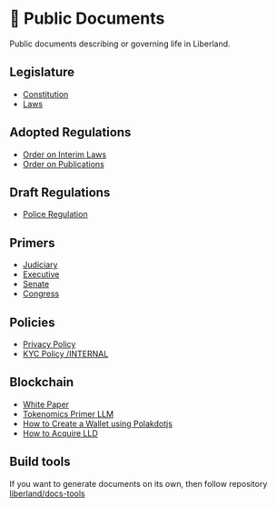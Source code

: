 # 📖 Public Documents

Public documents describing or governing life in Liberland.

## Legislature

* [Constitution](https://github.com/liberland/constitution/blob/master/Constitution.md)
* [Laws](https://github.com/liberland/laws)

## Adopted Regulations

* [Order on Interim Laws](<regulations/in force/orders/order-on-interim-laws.md>)
* [Order on Publications](<regulations/in force/orders/order-on-publication.md>)

## Draft Regulations

* [Police Regulation](regulations/drafts/police-regulation.md)

## Primers

* [Judiciary](primers/judiciary.md)
* [Executive](primers/executive.md)
* [Senate](primers/senate.md)
* [Congress](primers/congress.md)

## Policies

* [Privacy Policy](<policies/in force/justice/privacy-policy.md>)
* [KYC Policy /INTERNAL](<policies/in force/justice/privacy-policy.md>)

## Blockchain

* [White Paper](https://github.com/liberland/docs/blob/master/blockchain/white-paper.md)
* [Tokenomics Primer LLM](https://github.com/liberland/docs/blob/master/blockchain/tokenomics-primer.md)
* [How to Create a Wallet using Polakdotjs](https://github.com/liberland/docs/blob/master/blockchain/how-to-create-wallet.md)
* [How to Acquire LLD](https://github.com/liberland/docs/blob/master/blockchain/how-to-acquire-lld.md)

## Build tools

If you want to generate documents on its own, then follow repository [liberland/docs-tools](https://github.com/liberland/docs-tools)

